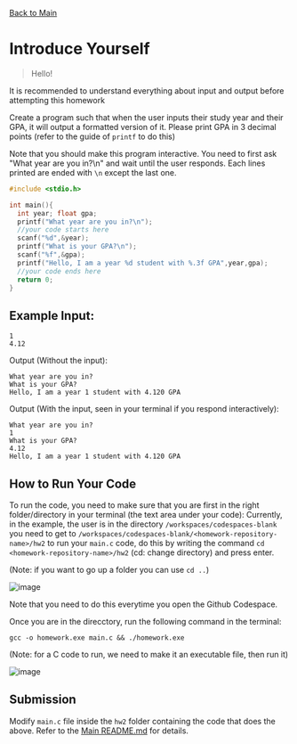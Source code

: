[Back to Main](../README.md)

# Introduce Yourself

> Hello!

It is recommended to understand everything about input and output before attempting this homework

Create a program such that when the user inputs their study year and their GPA, it will output a formatted version of it. Please print GPA in 3 decimal points (refer to the guide of `printf` to do this)

Note that you should make this program interactive. You need to first ask "What year are you in?\n" and wait until the user responds. Each lines printed are ended with `\n` except the last one.

```c
#include <stdio.h>

int main(){
  int year; float gpa;
  printf("What year are you in?\n");
  //your code starts here
  scanf("%d",&year);
  printf("What is your GPA?\n");
  scanf("%f",&gpa);
  printf("Hello, I am a year %d student with %.3f GPA",year,gpa);
  //your code ends here
  return 0;
}

```

## Example Input:

```
1
4.12
```

Output (Without the input):
```
What year are you in?
What is your GPA?
Hello, I am a year 1 student with 4.120 GPA
```

Output (With the input, seen in your terminal if you respond interactively):
```
What year are you in?
1
What is your GPA?
4.12
Hello, I am a year 1 student with 4.120 GPA
```

## How to Run Your Code

To run the code, you need to make sure that you are first in the right folder/directory in your terminal (the text area under your code):
Currently, in the example, the user is in the directory `/workspaces/codespaces-blank` you need to get to `/workspaces/codespaces-blank/<homework-repository-name>/hw2` to run your `main.c` code, do this by writing the command `cd <homework-repository-name>/hw2` (cd: change directory) and press enter.

(Note: if you want to go up a folder you can use `cd ..`)

![image](./../images/462ba8f7-a31a-4797-86fc-250e2d353d8e.png)

Note that you need to do this everytime you open the Github Codespace.

Once you are in the direcctory, run the following command in the terminal:
```
gcc -o homework.exe main.c && ./homework.exe
```
(Note: for a C code to run, we need to make it an executable file, then run it)

![image](./../images/368292205-462ba8f7-a31a-4797-86fc-250e2d353d8e.png)

## Submission

Modify `main.c` file inside the `hw2` folder containing the code that does the above. Refer to the [Main README.md](../README.md) for details.
